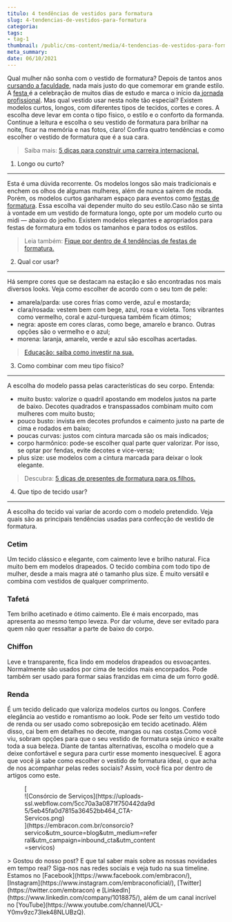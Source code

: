 ```yaml
---
titulo: 4 tendências de vestidos para formatura
slug: 4-tendencias-de-vestidos-para-formatura
categoria: 
tags:
- tag-1
thumbnail: /public/cms-content/media/4-tendencias-de-vestidos-para-formatura.jpg
meta_summary: 
date: 06/10/2021
---
```

Qual mulher não sonha com o vestido de formatura? Depois de tantos anos <a href="">cursando a faculdade</a>, nada mais justo do que comemorar em grande estilo. A [festa ](https://blog.embracon.com.br/consorcio/voce-conhece-o-consorcio-de-festas-embracon-veja-como-funciona)é a celebração de muitos dias de estudo e marca o início da[ jornada profissional](https://www.embracon.com.br/blog/7-sinais-de-que-e-hora-de-investir-em-atualizacao-na-carreira). Mas qual vestido usar nesta noite tão especial? Existem modelos curtos, longos, com diferentes tipos de tecidos, cortes e cores. A escolha deve levar em conta o tipo físico, o estilo e o conforto da formanda. Continue a leitura e escolha o seu vestido de formatura para brilhar na noite, ficar na memória e nas fotos, claro! Confira quatro tendências e como escolher o vestido de formatura que é a sua cara.

> Saiba mais: [5 dicas para construir uma carreira internacional.](https://www.embracon.com.br/blog/5-dicas-para-construir-uma-carreira-internacional)

1. Longo ou curto?
------------------

Esta é uma dúvida recorrente. Os modelos longos são mais tradicionais e enchem os olhos de algumas mulheres, além de nunca saírem de moda. Porém, os modelos curtos ganharam espaço para eventos como <a href="">festas de formatura</a>. Essa escolha vai depender muito do seu estilo.Caso não se sinta à vontade em um vestido de formatura longo, opte por um modelo curto ou midi — abaixo do joelho. Existem modelos elegantes e apropriados para festas de formatura em todos os tamanhos e para todos os estilos.

> Leia também: [Fique por dentro de 4 tendências de festas de formatura.](https://www.embracon.com.br/blog/fique-por-dentro-de-4-tendencias-de-festas-de-formatura)

2. Qual cor usar?
-----------------

Há sempre cores que se destacam na estação e são encontradas nos mais diversos looks. Veja como escolher de acordo com o seu tom de pele:

- amarela/parda: use cores frias como verde, azul e mostarda;
- clara/rosada: vestem bem com bege, azul, rosa e violeta. Tons vibrantes como vermelho, coral e azul-turquesa também ficam ótimos;
- negra: aposte em cores claras, como bege, amarelo e branco. Outras opções são o vermelho e o azul;
- morena: laranja, amarelo, verde e azul são escolhas acertadas.

> [Educação: saiba como investir na sua.](https://www.embracon.com.br/blog/educacao-saiba-como-investir-na-sua)

3. Como combinar com meu tipo físico?
-------------------------------------

A escolha do modelo passa pelas características do seu corpo. Entenda:

- muito busto: valorize o quadril apostando em modelos justos na parte de baixo. Decotes quadrados e transpassados combinam muito com mulheres com muito busto;
- pouco busto: invista em decotes profundos e caimento justo na parte de cima e rodados em baixo;
- poucas curvas: justos com cintura marcada são os mais indicados;
- corpo harmônico: pode-se escolher qual parte quer valorizar. Por isso, se optar por fendas, evite decotes e vice-versa;
- plus size: use modelos com a cintura marcada para deixar o look elegante.

> Descubra: [5 dicas de presentes de formatura para os filhos.](https://www.embracon.com.br/blog/5-dicas-de-presentes-de-formatura-para-os-filhos)

4. Que tipo de tecido usar?
---------------------------

A escolha do tecido vai variar de acordo com o modelo pretendido. Veja quais são as principais tendências usadas para confecção de vestido de formatura.

### Cetim

Um tecido clássico e elegante, com caimento leve e brilho natural. Fica muito bem em modelos drapeados. O tecido combina com todo tipo de mulher, desde a mais magra até o tamanho plus size. É muito versátil e combina com vestidos de qualquer comprimento.

### Tafetá

Tem brilho acetinado e ótimo caimento. Ele é mais encorpado, mas apresenta ao mesmo tempo leveza. Por dar volume, deve ser evitado para quem não quer ressaltar a parte de baixo do corpo.

### Chiffon

Leve e transparente, fica lindo em modelos drapeados ou esvoaçantes. Normalmente são usados por cima de tecidos mais encorpados. Pode também ser usado para formar saias franzidas em cima de um forro godê.

### Renda

É um tecido delicado que valoriza modelos curtos ou longos. Confere elegância ao vestido e romantismo ao look. Pode ser feito um vestido todo de renda ou ser usado como sobreposição em tecido acetinado. Além disso, cai bem em detalhes no decote, mangas ou nas costas.Como você viu, sobram opções para que o seu vestido de formatura seja único e exalte toda a sua beleza. Diante de tantas alternativas, escolha o modelo que a deixe confortável e segura para curtir esse momento inesquecível. E agora que você já sabe como escolher o vestido de formatura ideal, o que acha de nos acompanhar pelas redes sociais? Assim, você fica por dentro de artigos como este.

<figure class="w-richtext-figure-type-image w-richtext-align-center" style="max-width:310px">[<div>![Consórcio de Serviços](https://uploads-ssl.webflow.com/5cc70a3a0871f750442da9d5/5eb45fa0d7815a36452bb464_CTA-Servicos.png)</div>](https://embracon.com.br/consorcio?servico&utm_source=blog&utm_medium=referral&utm_campaign=inbound_cta&utm_content=servicos)</figure>> Gostou do nosso post? E que tal saber mais sobre as nossas novidades em tempo real? Siga-nos nas redes sociais e veja tudo na sua timeline. Estamos no [Facebook](https://www.facebook.com/embracon/), [Instagram](https://www.instagram.com/embraconoficial/), [Twitter](https://twitter.com/embracon) e [LinkedIn](https://www.linkedin.com/company/1018875/), além de um canal incrível no [YouTube](https://www.youtube.com/channel/UCL-Y0mv9zc73Iek48NLUBzQ).
